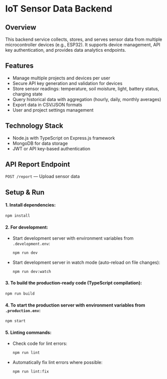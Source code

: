 # IoT Sensor Data Backend

## Overview
This backend service collects, stores, and serves sensor data from multiple microcontroller devices (e.g., ESP32). It supports device management, API key authentication, and provides data analytics endpoints.

## Features
- Manage multiple projects and devices per user
- Secure API key generation and validation for devices
- Store sensor readings: temperature, soil moisture, light, battery status, charging state
- Query historical data with aggregation (hourly, daily, monthly averages)
- Export data in CSV/JSON formats
- User and project settings management

## Technology Stack
- Node.js with TypeScript on Express.js framework
- MongoDB for data storage
- JWT or API key-based authentication

## API Report Endpoint
`POST /report` — Upload sensor data

## Setup & Run
#### 1. Install dependencies:  
```bash
npm install
```

#### 2. For development:

- Start development server with environment variables from `.development.env`:  
    ```bash
    npm run dev
    ```

- Start development server in watch mode (auto-reload on file changes):  
    ```bash
    npm run dev:watch
    ```

#### 3. To build the production-ready code (TypeScript compilation):  
```bash
npm run build
```

#### 4. To start the production server with environment variables from `.production.env`:  
```bash
npm start
```

#### 5. Linting commands:  
- Check code for lint errors:  
    ```bash
    npm run lint
    ```
- Automatically fix lint errors where possible:  
    ```bash
    npm run lint:fix
    ```
